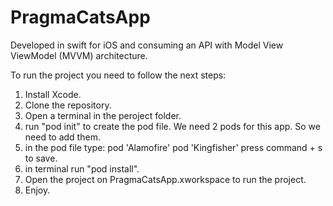 # PragmaCatsApp

Developed in swift for iOS and consuming an API with Model View ViewModel (MVVM) architecture.

To run the project you need to follow the next steps:

1. Install Xcode.
2. Clone the repository.
3. Open a terminal in the peroject folder.
4. run "pod init" to create the pod file.
We need 2 pods for this app. So we need to add them.
5. in the pod file type: 
  pod 'Alamofire'
  pod 'Kingfisher'
press command + s to save.
6. in terminal run "pod install".
7. Open the project on PragmaCatsApp.xworkspace to run the project.
8. Enjoy.
